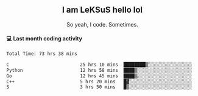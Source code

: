 <h2 align="center">I am LeKSuS hello lol</h2>
<p align="center">So yeah, I code. Sometimes.</p>

#### :computer: Last month coding activity
<!--START_SECTION:waka-->

```txt
Total Time: 73 hrs 38 mins

C                          25 hrs 10 mins  ████████▒░░░░░░░░░░░░░░░░   33.39 %
Python                     12 hrs 58 mins  ████▒░░░░░░░░░░░░░░░░░░░░   17.21 %
Go                         12 hrs 45 mins  ████▒░░░░░░░░░░░░░░░░░░░░   16.94 %
C++                        5 hrs 20 mins   █▓░░░░░░░░░░░░░░░░░░░░░░░   07.08 %
S                          3 hrs 50 mins   █▒░░░░░░░░░░░░░░░░░░░░░░░   05.09 %
```

<!--END_SECTION:waka-->
